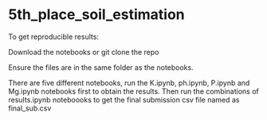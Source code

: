 # 5th_place_soil_estimation

To get reproducible results:

Download the notebooks or git clone the repo

Ensure the files are in the same folder as the notebooks.

There are five different notebooks, run the K.ipynb, ph.ipynb, P.ipynb and Mg.ipynb notebooks first to obtain the results. Then run the combinations of results.ipynb noteboooks to get the final submission csv file named as final_sub.csv
